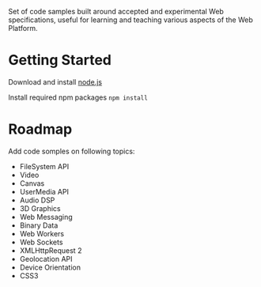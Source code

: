 ﻿Set of code samples built around accepted and experimental Web specifications, useful for learning and teaching various aspects of the Web Platform.


Getting Started
================
Download and install [node.js]

Install required npm packages
```npm install```


Roadmap
=======
Add code somples on following topics:

* FileSystem API
* Video
* Canvas
* UserMedia API
* Audio DSP
* 3D Graphics
* Web Messaging
* Binary Data
* Web Workers
* Web Sockets
* XMLHttpRequest 2
* Geolocation API
* Device Orientation
* CSS3


[node.js]:http://nodejs.org
